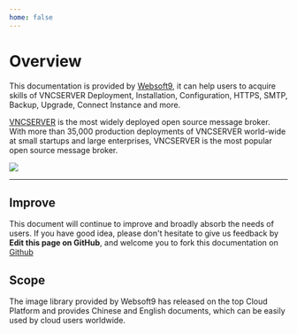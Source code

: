 ```yaml
---
home: false
---
```


# Overview

This documentation is provided by [Websoft9](https://www.websoft9.com/), it can help users to acquire skills of VNCSERVER Deployment, Installation, Configuration, HTTPS, SMTP, Backup, Upgrade, Connect Instance and more.

[VNCSERVER](https://vncserver-server.apache.org/) is the most widely deployed open source message broker. With more than 35,000 production deployments of VNCSERVER world-wide at small startups and large enterprises, VNCSERVER is the most popular open source message broker.

![](https://libs.websoft9.com/Websoft9/DocsPicture/zh/vncserver/vncserver-gui-websoft9.png)

---

## Improve

This document will continue to improve and broadly absorb the needs of users. If you have good idea, please don't hesitate to give us feedback by **Edit this page on GitHub**, and welcome you to fork this documentation on [Github](https://github.com/Websoft9/ansible-vncserver)

## Scope

The image library provided by Websoft9 has released on the top Cloud Platform and provides Chinese and English documents, which can be easily used by cloud users worldwide.
